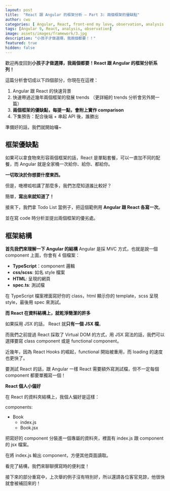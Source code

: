 ```yaml
---
layout: post
title:  "React 跟 Angular 的框架分析 — Part 3: 兩個框架的優缺點"
author: cwu
categories: [ Angular, React, front-end my love, observation, analysis notes, trends, study notes, new framework! ]
tags: [Angular 9, React, analysis, observation]
image: assets/images/framework/3.jpg
description: "小孩子才做選擇，我兩個都要！！"
featured: true
hidden: false
---
```


歡迎再度回到**小孩子才做選擇，我兩個都要！React 跟 Angular 的框架分析系列！**

這篇分析會切成以下四個部分，你現在在這裡：

<ol class="pl-4">
<li>Angular 跟 React 的快速背景</li>
<li>快速帶過近幾年兩個框架的發展 trends （更詳細的 trends 分析會另外開一篇）</li>
<li><span class="highlight-text"><strong>兩個框架的優缺點，每提一點，會附上實作 comparison</strong></span></li>
<li>下集預告：配合後端 + 串起 API 後，誰勝出</li>
</ol>

準備好的話，我們就開始囉~

## 框架優缺點

如果可以拿食物來形容兩個框架的話，React 是單點套餐，可以一直加不同的配餐，而 Angular 就是全家桶一次給你、給你、都給你。

**一切取決於你想要什麼東西。**

但是，嘰裡呱啦講了那麼多，我們怎麼知道誰比較好？

簡單，**寫出來就知道了！**

接來下，我們拿 Todo List 當例子，把這個範例用 **Angular 跟 React 各寫一次**。

<span class="highlight-text">並在寫 code 時分析並提出兩個框架的優劣處。</span>


## 框架結構

**首先我們來理解一下 Angular 的結構**
Angular 是採 MVC 方式，也就是說一個 component 上面，你會有 4 個檔案：
- **TypeScript**：component 邏輯
- **css/scss**: 如名 style 檔案
- **HTML**: 呈現的網頁
- **spec.ts**: 測試檔

在 TypeScript 檔案裡面寫好你的 class，html 顯示你的 template，scss 呈現 style，最後用 spec 來測試。

**而 React 在資料結構上，就乾淨簡潔的許多**

如果採用 JSX 的話， React 就**只有一個 JSX 檔**。

而我們之前提過 React 採取了 Virtual DOM 的方式，用 JSX 寫法的話，我們可以選擇要寫 class component 或是 functional component。

近幾年，因為 React Hooks 的崛起，functional 開始被重用，而 loading 的速度也更快了。

要測試 React 的話，跟 Angular 一樣 React 需要額外寫測試檔，但不一定每個 component 都要單獨寫一個！

**React 個人小偏好**

在 React 的資料夾結構上，我個人偏好是這樣：

components:
  - Book
    - index.js
    - Book.jsx

把寫好的 component 分裝進一個專屬的資料夾，裡面有 index.js 跟 component 的 jsx 檔案。

在將 index.js 輸出 component，方便其他頁面讀取。

看完了結構，我們來聊聊撰寫時的便利度！


<span class="highlight-text">接下來的部分重寫中，上次舉的例子沒有特別好，所以還請各位客官見諒，他很快就會被補回來的！</span>

<!-- ## 框架撰寫便利度

首先，我們用 Todo List 來說，並拿最簡單的 if conditions 說起。

我的 Todo Item 需要一個判斷，顯示用戶已完成/待辦的事項，並給兩個狀態不同的 styles。

假設我們的 style 都已經寫好了 (這邊就不提 styles 的檔案)...


**Angular 寫法**

首先，我會用 @Input() 將 parent component 的東西傳下來（這個我們等等細講）

再來，我會在 ts 檔案裡面寫出我從 parent component 拿到的判斷 boolean。

最後，我會用 Angular 本身創建的 attribute directive 直接寫不同狀態的判斷。


Component 的 TS 檔案：
```typescript
// 以上 import files + 結構什麼的都省略

export class ToDoItemComponent implements OnInit {

  @Input() toDoName: string;
  @Input() isDone: boolean;

  constructor() { }

  ngOnInit(): void {
  }

}

```

Component 的 HTML 檔案：
```htmlmixed=
<div class="todo-item">
  <span 
      [ngClass]="{
      'done': isDone === true,
      'none': isDone === false
      }">
    {{ toDoName }}
  </span>
</div>
```

**React 的話，我會是這樣寫**

首先，我要先有個叫做 done 的 state，這個 state，我可以用 redux 或 hooks 寫。

我會用 props 直接將 parent component 的東西傳下來，取得的方法有很多，好比 lifting the state up 之後再拿、用 Redux 直接抓、又或者用 Hooks 寫好後裝進來。

（這些 state 跟 parent component 我們等等再細講）


JSX 檔案：

```jsx
// 以上 import files + 結構什麼的都省略

const ToDoItem = (props: TodoProps) => {
    return(
    <div className={style.todoItem}>
      <span
        style={{ 
          textDecoration: props.todo.done ? 'done': 'none'
        }}>
        { props.todo.name }
      </span>
    </div>
    )
}

export default ToDoItem;
```

這樣就寫好一個 Todo Item 了，我們再把它裝進 parent component 裡面。

我們來看看兩個框架 for loops 的呈現寫法。


**Angular寫法**

Angular 的話，我們絕對會用內建的 structural directive，也就是我們的 ***ngFor**。

我們現在 TS 檔案裡面導入並取得我們的 todo 清單，把他裝進 todoItems 這個 array 裡面。

（我們當然可以用 TypeScript 寫的更詳細，不過怕講不完，我們先這樣。）

然後，Angular 的好處來了，我們在 app.module.ts 裡面將 components 導入進去後，這個 component 就哪邊都可以用了。

意思就是說，我們可以直接把剛剛寫好的 todo item 的 component 丟進來，並裝入這個 parent component 的資料。

```htmlmixed=
<div *ngFor="let todoItem of todoItems" class="todo-item-list">
  <app-todo-item
      [toDoName]='todoItem.name'
      [isDone]='todoItem.isDone'
  ></app-todo-item>
</div>
```

那 React 呢？

**React**

React 的話比較講求深度的 JS 掌握度，很多東西都得自己寫，而我們的 To Do Item 的大清單，也得自己來，我們用 array 的內建 method, map 來寫~

```jsx
// 省略 import files

const ToDoList = () => {
    const todoList = todoList(); // 這是個拿取資料的 hook，我們之後會寫到

    return(
      <div className={styles.todoItemList}>
       {
         todoList.todos.map( todo => (
           <TodoItem
             key={todo.id}
             todo={todo}
           />
         ))
       }
      </div>
    );
};
```




parent to child comp.

**[Angular 寫法]**
@input & services

**[REAct 寫法]**
lifting the state up
redux
hooks







[個人小結/偏好 ]


## 框架靈活度

**[Angular 寫一遍]**
[Angular 可能寫法]
[Angular built in structural directive]

**[React 寫一遍]**
[React 可能寫法 2 （跟上一段寫不太一樣，展現 React 的靈活度）]

[個人小結/偏好: React 靈活雙刃劍 + 整齊度 + 組織結構 ]


## 框架效能

**[Angular 寫一遍]**
[Angular 可能寫法]

Angular 寫法
React.memo 寫法

**[React 寫一遍]**
[React 可能寫法]

**[為什麼 React 會比較快 V DOM: 實際數字 & 圖片證據 ]**

[個人小結/偏好 ]


## 框架 Community

繼續延伸我們的 To Do List~

如果我們要加額外功能的話，會發生什麼事...

**[Angular 寫一遍]**
[Angular 可能寫法 1: Angular 大禮包，你想要的都可以擁有]
[Angular 可能寫法 2: Angular 大禮包，你想要的都可以擁有，plugin]

**[React 寫一遍]**
[React 可能寫法: 瘦子需要吃更多，你有的我也可以擁有，裝插件]


[個人小結/偏好 ]


## 個人觀察總結

其實幾年前看過的搞笑說法是：**Angular 太胖了，而 React 要學的東西太多了。**

為什麼會這麼說？

我們來思考一下，一開始寫寫寫的時候，我們會覺得 React 真好上手，很快就可以把項目寫完了（而我本人再次碰到 React 時，更是歡樂的不睡覺，一寫就是到天亮。）

可是，我們要 State 啊！那我就來把 Redux 弄進去好了，但是考慮到效能，Redux 好像有點胖，我們用 Mobx 怎麼樣？

裝好 Mobx後... 哦，對了 React 社群比較喜歡 Flow，我們再改改，可是我們也要考慮到除蟲蟲，就來個 TypeScript 吧！

導入 TypeScript後，Async 怎麼辦？ 我們需要 RxJS，這個要進去！

RxJS好了... React Hooks 出來了，我好累啊...

...

等等，這些東西不就是 Angular Service + RxJS + TypeScript 解決的嘛？

**~~恭喜你獲得 Angular 全家桶的鄙視。~~**

當然這些都是之前的笑話，因為 Hooks 來了！

輕快的 Hooks 可以取代 LifeCycle 跟 Redux！

讓我們寫 React 起來更開心~


### 個人對 Angular 的看法

**它真的就是個全家桶。**

適合什麼案子使用...[more goes here later]


### 個人對 React 的看法

是個輕快又有龐大支柱的萬能

覺得它適合什麼案子使用...[more goes here]


[總結之前每個小段提到的偏好 ]
[完整總結全部 ]




#### 下集預告：如果我們配合了後端...

兩個前端框架優劣分析的差不多了，那如果加入跟後端配合的因素呢？

誰還會佔上風？誰會比較好上手？誰比較靈活？

又是誰可以碾壓全場咧？ -->